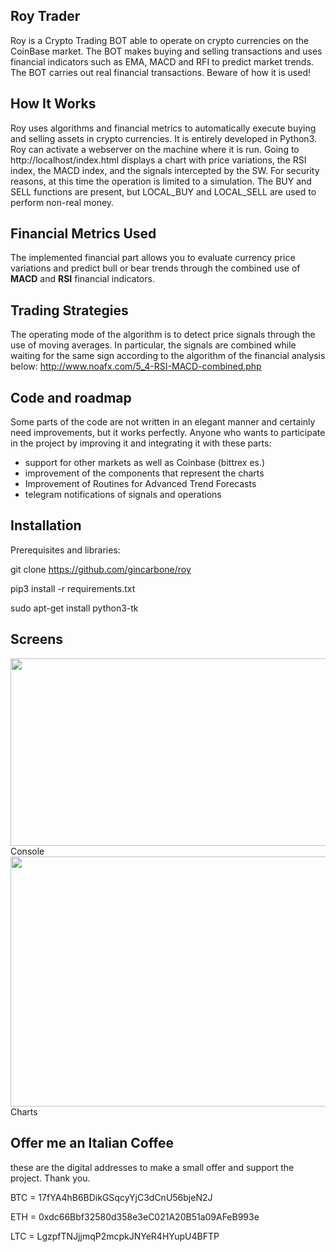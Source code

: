## Roy Trader
Roy is a Crypto Trading BOT able to operate on crypto currencies on the CoinBase market. The BOT makes buying and selling transactions and uses financial indicators such as EMA, MACD and RFI to predict market trends.
The BOT carries out real financial transactions. Beware of how it is used!
## How It Works
Roy uses algorithms and financial metrics to automatically execute buying and selling assets in crypto currencies. It is entirely developed in Python3.
Roy can activate a webserver on the machine where it is run. Going to http://localhost/index.html displays a chart with price variations, the RSI index, the MACD index, and the signals intercepted by the SW.
For security reasons, at this time the operation is limited to a simulation. The BUY and SELL functions are present, but LOCAL_BUY and LOCAL_SELL are used to perform non-real money.
## Financial Metrics Used
The implemented financial part allows you to evaluate currency price variations and predict bull or bear trends through the combined use of <b>MACD</b> and <b>RSI</b> financial indicators.
## Trading Strategies
The operating mode of the algorithm is to detect price signals through the use of moving averages. In particular, the signals are combined while waiting for the same sign according to the algorithm of the financial analysis below:
http://www.noafx.com/5_4-RSI-MACD-combined.php
## Code and roadmap
Some parts of the code are not written in an elegant manner and certainly need improvements, but it works perfectly. Anyone who wants to participate in the project by improving it and integrating it with these parts:

- support for other markets as well as Coinbase (bittrex es.)
- improvement of the components that represent the charts
- Improvement of Routines for Advanced Trend Forecasts
- telegram notifications of signals and operations
## Installation
Prerequisites and libraries: 

git clone https://github.com/gincarbone/roy

pip3 install -r requirements.txt

sudo apt-get install python3-tk

## Screens
<img align="center" width="600" height="300" src="http://www.marcelloincarbone.it/wp-content/uploads/2017/09/Console1.jpg">
Console 
<img align="center" width="600" height="400" src="http://www.marcelloincarbone.it/wp-content/uploads/2017/09/chart1.png">
Charts

## Offer me an Italian Coffee
these are the digital addresses to make a small offer and support the project. Thank you. 

BTC = 17fYA4hB6BDikGSqcyYjC3dCnU56bjeN2J  

ETH = 0xdc66Bbf32580d358e3eC021A20B51a09AFeB993e  

LTC = LgzpfTNJjjmqP2mcpkJNYeR4HYupU4BFTP


